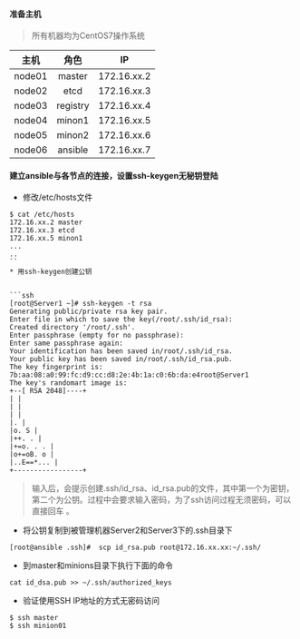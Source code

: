 
#### 准备主机


> 所有机器均为CentOS7操作系统

| 主机  | 角色 | IP |
| :---: | :---: | :---: |
| node01 | master | 172.16.xx.2 |
| node02 | etcd | 172.16.xx.3 |
| node03 | registry | 172.16.xx.4 |
| node04 | minon1 | 172.16.xx.5 |
| node05 | minon2 | 172.16.xx.6 |
| node06 | ansible | 172.16.xx.7 |

#### 建立ansible与各节点的连接，设置ssh-keygen无秘钥登陆


* 修改/etc/hosts文件


```ssh
$ cat /etc/hosts
172.16.xx.2 master
172.16.xx.3 etcd
172.16.xx.5 minon1
...
..
``
* 用ssh-keygen创建公钥


```ssh
[root@Server1 ~]# ssh-keygen -t rsa  
Generating public/private rsa key pair.  
Enter file in which to save the key(/root/.ssh/id_rsa):  
Created directory '/root/.ssh'.  
Enter passphrase (empty for no passphrase):  
Enter same passphrase again:  
Your identification has been saved in/root/.ssh/id_rsa.  
Your public key has been saved in/root/.ssh/id_rsa.pub.  
The key fingerprint is:  
7b:aa:08:a0:99:fc:d9:cc:d8:2e:4b:1a:c0:6b:da:e4root@Server1  
The key's randomart image is:  
+--[ RSA 2048]----+  
| |  
| |  
| |  
|. |  
|o. S |  
|++. . |  
|+=o. . . |  
|o+=oB. o |  
|..E==*... |  
+-----------------+
```

> 输入后，会提示创建.ssh/id_rsa、id_rsa.pub的文件，其中第一个为密钥，第二个为公钥。过程中会要求输入密码，为了ssh访问过程无须密码，可以直接回车 。

* 将公钥复制到被管理机器Server2和Server3下的.ssh目录下

```ssh
[root@ansible .ssh]#  scp id_rsa.pub root@172.16.xx.xx:~/.ssh/ 
```


* 到master和minions目录下执行下面的命令
```ssh
cat id_dsa.pub >> ~/.ssh/authorized_keys 
```

* 验证使用SSH IP地址的方式无密码访问

```ssh
$ ssh master
$ ssh minion01
```